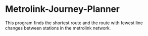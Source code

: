 # Metrolink-Journey-Planner
This program finds the shortest route and the route with fewest line changes between stations in the metrolink network.
